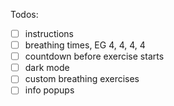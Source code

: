 Todos:

- [ ] instructions
- [ ] breathing times, EG 4, 4, 4, 4
- [ ] countdown before exercise starts
- [ ] dark mode
- [ ] custom breathing exercises
- [ ] info popups
